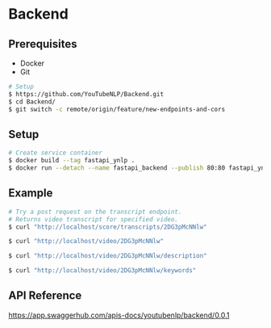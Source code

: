 # Backend


## Prerequisites
- Docker
- Git

```bash
# Setup
$ https://github.com/YouTubeNLP/Backend.git
$ cd Backend/
$ git switch -c remote/origin/feature/new-endpoints-and-cors
```

## Setup

```bash
# Create service container
$ docker build --tag fastapi_ynlp .
$ docker run --detach --name fastapi_backend --publish 80:80 fastapi_ynlp
 ```
## Example

```bash
# Try a post request on the transcript endpoint.
# Returns video transcript for specified video.
$ curl "http://localhost/score/transcripts/2DG3pMcNNlw" 
```

```bash
$ curl "http://localhost/video/2DG3pMcNNlw" 
```

```bash
$ curl "http://localhost/video/2DG3pMcNNlw/description" 
```

```bash
$ curl "http://localhost/video/2DG3pMcNNlw/keywords" 
```
## API Reference
https://app.swaggerhub.com/apis-docs/youtubenlp/backend/0.0.1